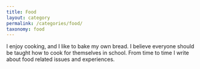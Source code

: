 ```yaml
---
title: Food
layout: category
permalink: /categories/food/
taxonomy: food
---
```


I enjoy cooking, and I like to bake my own bread. I believe everyone should be taught how to cook for themselves in school. From time to time I write about food related issues and experiences.
